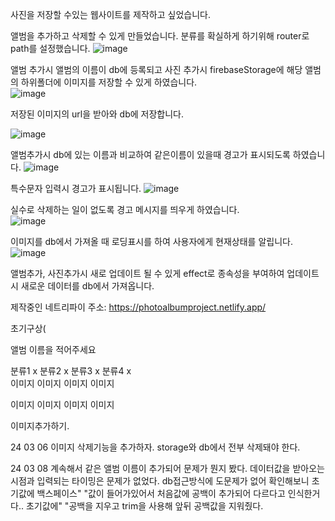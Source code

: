 사진을 저장할 수있는 웹사이트를 제작하고 싶었습니다. 

앨범을 추가하고 삭제할 수 있게 만들었습니다. 
분류를 확실하게 하기위해 router로 path를 설정했습니다. 
![image](https://github.com/thseogns/PhotoAlbum/assets/99688960/132ee495-20f9-4ff8-81f4-38ac5f2ff6b1)  

앨범 추가시 앨범의 이름이 db에 등록되고 사진 추가시 firebaseStorage에 해당 앨범의 하위폴더에 이미지를 저장할 수 있게 하였습니다.  
![image](https://github.com/thseogns/PhotoAlbum/assets/99688960/693b57e3-3908-42d1-9737-2eb1c2a2f34c)  

저장된 이미지의 url을 받아와 db에 저장합니다.   
  
![image](https://github.com/thseogns/PhotoAlbum/assets/99688960/fb7cdafe-4165-48f7-b33e-c653b42fe003)  

앨범추가시 db에 있는 이름과 비교하여 같은이름이 있을때 경고가 표시되도록 하였습니다.  ![image](https://github.com/thseogns/PhotoAlbum/assets/99688960/543b5e00-1a13-4196-9aa0-e65bae40e4cf)   
  
특수문자 입력시 경고가 표시됩니다.   ![image](https://github.com/thseogns/PhotoAlbum/assets/99688960/35d3e11c-1635-49d8-a119-807f0ee2151f)   
  
실수로 삭제하는 일이 없도록 경고 메시지를 띄우게 하였습니다.   
![image](https://github.com/thseogns/PhotoAlbum/assets/99688960/a629936b-ad84-4837-b309-8e961b922abe)   

이미지를 db에서 가져올 때 로딩표시를 하여 사용자에게 현재상태를 알립니다.  ![image](https://github.com/thseogns/PhotoAlbum/assets/99688960/0c08ab98-bae2-4e70-9770-32eddd0d8419)  

앨범추가, 사진추가시 새로 업데이트 될 수 있게 effect로 종속성을 부여하여 업데이트시 새로운 데이터를 db에서 가져옵니다. 

제작중인 네트리파이 주소: https://photoalbumproject.netlify.app/







초기구상(  

앨범 이름을 적어주세요  

분류1 x 분류2 x 분류3 x 분류4 x   
이미지 이미지 이미지 이미지  
  
이미지 이미지 이미지 이미지  
  
이미지추가하기.  
  


24 03 06 이미지 삭제기능을 추가하자. storage와 db에서 전부 삭제돼야 한다.

24 03 08 계속해서 같은 앨범 이름이 추가되어 문제가 뭔지 봤다. 데이터값을 받아오는 시점과 입력되는 타이밍은 문제가 없었다. 
db접근방식에 도문제가 없어 확인해보니 초기값에 백스페이스" "값이 들어가있어서 처음값에 공백이 추가되어 다르다고 인식한거다..
초기값에" "공백을 지우고 trim을 사용해 앞뒤 공백값을 지워줬다.


